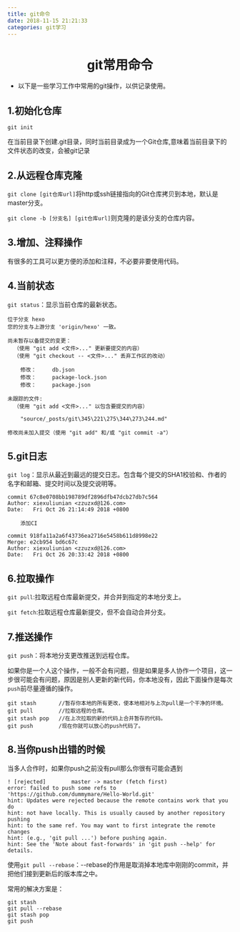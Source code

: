 ```yaml
---
title: git命令
date: 2018-11-15 21:21:33
categories: git学习
---
```

# <center>git常用命令</center>
* 以下是一些学习工作中常用的git操作，以供记录使用。

## 1.初始化仓库
```shell
git init
```
在当前目录下创建.git目录，同时当前目录成为一个Git仓库,意味着当前目录下的文件状态的改变，会被git记录

## 2.从远程仓库克隆

`git clone [git仓库url]`将http或ssh链接指向的Git仓库拷贝到本地，默认是master分支。

`git clone -b [分支名] [git仓库url]`则克隆的是该分支的仓库内容。

## 3.增加、注释操作
有很多的工具可以更方便的添加和注释，不必要非要使用代码。

## 4.当前状态
`git status`：显示当前仓库的最新状态。
```
位于分支 hexo
您的分支与上游分支 'origin/hexo' 一致。

尚未暂存以备提交的变更：
  （使用 "git add <文件>..." 更新要提交的内容）
  （使用 "git checkout -- <文件>..." 丢弃工作区的改动）

	修改：     db.json
	修改：     package-lock.json
	修改：     package.json

未跟踪的文件:
  （使用 "git add <文件>..." 以包含要提交的内容）

	"source/_posts/git\345\221\275\344\273\244.md"

修改尚未加入提交（使用 "git add" 和/或 "git commit -a"）
```

## 5.git日志
`git log`：显示从最近到最远的提交日志。包含每个提交的SHA1校验和、作者的名字和邮箱、提交时间以及提交说明等。
```
commit 67c8e0708bb198789df2896dfb47dcb27db7c564
Author: xiexuliunian <zzuzxd@126.com>
Date:   Fri Oct 26 21:14:49 2018 +0800

    添加CI

commit 918fa11a2a6f43736ea2716e5458b611d8998e22
Merge: e2cb954 bd6c67c
Author: xiexuliunian <zzuzxd@126.com>
Date:   Fri Oct 26 20:33:42 2018 +0800
```
## 6.拉取操作
`git pull`:拉取远程仓库最新提交，并合并到指定的本地分支上。

`git fetch`:拉取远程仓库最新提交，但不会自动合并分支。

## 7.推送操作
`git push`：将本地分支更改推送到远程仓库。

如果你是一个人这个操作，一般不会有问题，但是如果是多人协作一个项目，这一步很可能会有问题，原因是别人更新的新代码，你本地没有，因此下面操作是每次`push`前尽量遵循的操作。
```
git stash       //暂存你本地的所有更改，使本地相对与上次pull是一个干净的环境。
git pull        //拉取远程的仓库。
git stash pop   //在上次拉取的新的代码上合并暂存的代码。
git push        /现在你就可以放心的push代码了。
```
## 8.当你push出错的时候
当多人合作时，如果你push之前没有pull那么你很有可能会遇到
```
! [rejected]        master -> master (fetch first)
error: failed to push some refs to 'https://github.com/dummymare/Hello-World.git'
hint: Updates were rejected because the remote contains work that you do
hint: not have locally. This is usually caused by another repository pushing
hint: to the same ref. You may want to first integrate the remote changes
hint: (e.g., 'git pull ...') before pushing again.
hint: See the 'Note about fast-forwards' in 'git push --help' for details.
```
使用`git pull --rebase`：--rebase的作用是取消掉本地库中刚刚的commit，并把他们接到更新后的版本库之中。

常用的解决方案是：
```
git stash           
git pull --rebase   
git stash pop       
git push            
```
